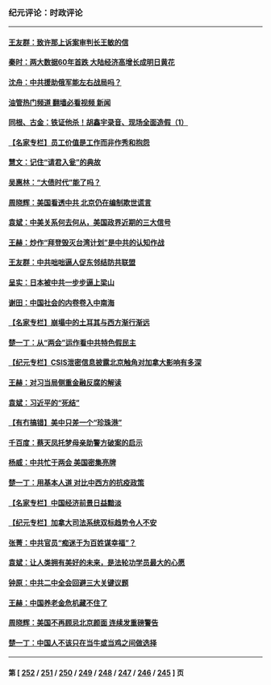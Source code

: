 ### 纪元评论：时政评论
---
#### [王友群：致许那上诉案审判长王敏的信](../../pages/nsc1025/n13943127.md?03050330) 
#### [秦时：两大数据60年首跌 大陆经济高增长成明日黄花](../../pages/nsc1025/n13943120.md?03050330) 
#### [沈舟：中共援助俄军能左右战局吗？](../../pages/nsc1025/n13942714.md?03050330) 
#### [油管热门频道 翻墙必看视频 新闻](ok?03050330)
#### [同根、古金：铁证他杀！胡鑫宇录音、现场全面造假（1）](../../pages/nsc1025/n13942568.md?03050330) 
#### [【名家专栏】员工价值是工作而非作秀和抱怨](../../pages/nsc1025/n13942388.md?03050330) 
#### [慧文：记住“请君入瓮”的典故](../../pages/nsc1025/n13942538.md?03050330) 
#### [吴惠林：“大债时代”能了吗？](../../pages/nsc1025/n13942498.md?03050330) 
#### [周晓辉：美国看透中共 北京仍在编制欺世谎言](../../pages/nsc1025/n13942491.md?03050330) 
#### [袁斌：中美关系何去何从，美国政界近期的三大信号](../../pages/nsc1025/n13942214.md?03050330) 
#### [王赫：炒作“拜登毁灭台湾计划”是中共的认知作战](../../pages/nsc1025/n13942133.md?03050330) 
#### [王友群：中共咄咄逼人促东邻结防共联盟](../../pages/nsc1025/n13941994.md?03050330) 
#### [呈实：日本被中共一步步逼上梁山](../../pages/nsc1025/n13941867.md?03050330) 
#### [谢田：中国社会的内卷卷入中南海](../../pages/nsc1025/n13941875.md?03050330) 
#### [【名家专栏】崩塌中的土耳其与西方渐行渐远](../../pages/nsc1025/n13941603.md?03050330) 
#### [楚一丁：从“两会”运作看中共特色假民主](../../pages/nsc1025/n13941852.md?03050330) 
#### [【纪元专栏】CSIS泄密信息披露北京触角对加拿大影响有多深](../../pages/nsc1025/n13941784.md?03050330) 
#### [王赫：对习当局侧重金融反腐的解读](../../pages/nsc1025/n13941358.md?03050330) 
#### [袁斌：习近平的“死结”](../../pages/nsc1025/n13941449.md?03050330) 
#### [【有冇搞错】美中只差一个“珍珠港”](../../pages/nsc1025/n13941423.md?03050330) 
#### [千百度：蔡天凤托梦母亲助警方破案的启示](../../pages/nsc1025/n13941468.md?03050330) 
#### [杨威：中共忙于两会 美国密集亮牌](../../pages/nsc1025/n13941154.md?03050330) 
#### [楚一丁：用基本人道 对比中西方的抗疫政策](../../pages/nsc1025/n13940485.md?03050330) 
#### [【名家专栏】中国经济前景日益黯淡](../../pages/nsc1025/n13940788.md?03050330) 
#### [【纪元专栏】加拿大司法系统双标趋势令人不安](../../pages/nsc1025/n13940118.md?03050330) 
#### [张菁：中共官员“痴迷于为百姓谋幸福”？](../../pages/nsc1025/n13940839.md?03050330) 
#### [袁斌：让人类拥有美好的未来，是法轮功学员最大的心愿](../../pages/nsc1025/n13940553.md?03050330) 
#### [钟原：中共二中全会回避三大关键议题](../../pages/nsc1025/n13940424.md?03050330) 
#### [王赫：中国养老金危机藏不住了](../../pages/nsc1025/n13940255.md?03050330) 
#### [周晓辉：美国不再顾忌北京颜面 连续发重磅警告](../../pages/nsc1025/n13940167.md?03050330) 
#### [楚一丁：中国人不该只在当牛或当鸡之间做选择](../../pages/nsc1025/n13940243.md?03050330) 

---
#### 第 [ [252](./252.md?03050330) / [251](./251.md?03050330) / [250](./250.md?03050330) / [249](./249.md?03050330) / [248](./248.md?03050330) / [247](./247.md?03050330) / [246](./246.md?03050330) / [245](./245.md?03050330) ] 页
